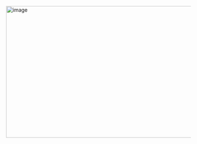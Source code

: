 <img width="752" height="360" alt="image" src="https://github.com/user-attachments/assets/af146fb5-8c7b-467e-a948-3e97ed8ab589" />
